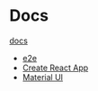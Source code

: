
# Docs

[docs](./index.md)

- [e2e](./e2e.md)
- [Create React App](./CREATE_REACT_APP.md)
- [Material UI](./MaterialUI.md)